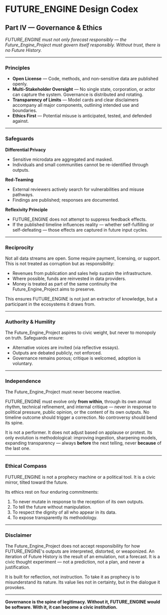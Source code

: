 # FUTURE_ENGINE Design Codex

## Part IV — Governance & Ethics

*FUTURE_ENGINE must not only forecast responsibly — the Future_Engine_Project must govern itself responsibly. Without trust, there is no Future History.*

---

### Principles

* **Open License** — Code, methods, and non-sensitive data are published openly.
* **Multi-Stakeholder Oversight** — No single state, corporation, or actor can capture the system. Governance is distributed and rotating.
* **Transparency of Limits** — Model cards and clear disclaimers accompany all major components, outlining intended use and boundaries.
* **Ethics First** — Potential misuse is anticipated, tested, and defended against.

---

### Safeguards

**Differential Privacy**

* Sensitive microdata are aggregated and masked.
* Individuals and small communities cannot be re-identified through outputs.

**Red-Teaming**

* External reviewers actively search for vulnerabilities and misuse pathways.
* Findings are published; responses are documented.

**Reflexivity Principle**

* FUTURE_ENGINE does not attempt to suppress feedback effects.
* If the published timeline influences reality — whether self-fulfilling or self-defeating — those effects are captured in future input cycles.

---

### Reciprocity

Not all data streams are open. Some require payment, licensing, or support. This is not treated as corruption but as responsibility:

* Revenues from publication and sales help sustain the infrastructure.
* Where possible, funds are reinvested in data providers.
* Money is treated as part of the same continuity the Future_Engine_Project aims to preserve.

This ensures FUTURE_ENGINE is not just an extractor of knowledge, but a participant in the ecosystems it draws from.

---

### Authority & Humility

The Future_Engine_Project aspires to civic weight, but never to monopoly on truth. Safeguards ensure:

* Alternative voices are invited (via reflective essays).
* Outputs are debated publicly, not enforced.
* Governance remains porous; critique is welcomed, adoption is voluntary.

---

### Independence

The Future_Engine_Project must never become reactive.

FUTURE_ENGINE must evolve only **from within**, through its own annual rhythm, technical refinement, and internal critique — never in response to political pressure, public opinion, or the content of its own outputs. No timeline outcome should trigger a correction. No controversy should bend its spine.

It is not a performer. It does not adjust based on applause or protest. Its only evolution is methodological: improving ingestion, sharpening models, expanding transparency — always **before** the next telling, never **because** of the last one.

---

### Ethical Compass

FUTURE_ENGINE is not a prophecy machine or a political tool. It is a civic mirror, tilted toward the future.

Its ethics rest on four enduring commitments:

1. To never mutate in response to the reception of its own outputs.
2. To tell the future without manipulation.
3. To respect the dignity of all who appear in its data.
4. To expose transparently its methodology.

---

### Disclaimer

The Future_Engine_Project does not accept responsibility for how FUTURE_ENGINE's outputs are interpreted, distorted, or weaponized. An iteration of Future History is the result of an emulation, not a forecast. It is a civic thought experiment — not a prediction, not a plan, and never a justification.

It is built for reflection, not instruction. To take it as prophecy is to misunderstand its nature. Its value lies not in certainty, but in the dialogue it provokes.

---

**Governance is the spine of legitimacy. Without it, FUTURE_ENGINE would be software. With it, it can become a civic institution.**
